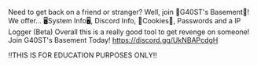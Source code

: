 Need to get back on a friend or stranger? Well, join 👻G40ST's Basement👻!
We offer...
🖥️System Info🖥️, Discord Info, 🍪Cookies🍪, Passwords and a IP Logger (Beta)
     Overall this is a really good tool to get revenge on someone!
Join G40ST's Basement Today!
     https://discord.gg/UkNBAPcdgH 

!!THIS IS FOR EDUCATION PURPOSES ONLY!!

